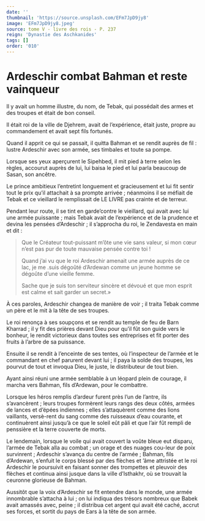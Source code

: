 ```yaml
---
date: ''
thumbnail: 'https://source.unsplash.com/EFm7JpD9jy8'
image: 'EFm7JpD9jy8.jpeg'
source: tome V - livre des rois - P. 237
reign: 'Dynastie des Aschkanides'
tags: []
order: '010'
---
```


# Ardeschir combat Bahman et reste vainqueur

Il y avait un homme illustre, du nom, de Tebak, qui possédait des armes et des troupes et était de bon conseil.

Il était roi de la ville de Djehrem, avait de l’expérience, était juste, propre au commandement et avait sept fils fortunés.

Quand il apprit ce qui se passait, il quitta Bahman et se rendit auprès de fil : lustre Ardeschir avec son armée, ses timbales et toute sa pompe.

Lorsque ses yeux aperçurent le Sipehbed, il mit pied à terre selon les règles, accourut auprès de lui, lui baisa le pied et lui parla beaucoup de Sasan, son ancêtre.

Le prince ambitieux l’entretint longuement et gracieusement et lui fit sentir tout le prix qu’il attachait à sa prompte arrivée ; néanmoins il se méfiait de Tebak et ce vieillard le remplissait de LE LIVRE pas crainte et de terreur.

Pendant leur route, il se tint en garde’contre le vieillard, qui avait avec lui une armée puissante ; mais Tebak avait de l’expérience et de la prudence et devina les pensées d’Ardeschir ; il s’approcha du roi, le Zendavesta en main et dit :

> Que le Créateur tout-puissant m’ôte une vie sans valeur, si mon cœur n’est pas pur de toute mauvaise pensée contre toi !
>
> Quand j’ai vu que le roi Ardeschir amenait une armée auprès de ce lac, je me
.suis dégoûté d’Ardewan comme un jeune homme se dégoûte d’une vieille femme.
>
> Sache que je suis ton serviteur sincère et dévoué et que mon esprit est calme et sait garder un secret.»

À ces paroles, Ardeschir changea de manière de voir ; il traita Tebak comme un père et le mit à la tête de ses troupes.

Le roi renonça à ses soupçons et se rendit au temple de feu de Barn Kharrad ; il y fit des prières devant Dieu pour qu’il fût son guide vers le bonheur, le rendit victorieux dans toutes ses entreprises et fit porter des fruits à l’arbre de sa puissance.

Ensuite il se rendit à l’enceinte de ses tentes, où l’inspecteur de l’armée et le commandant en chef parurent devant lui ; il paya la solde des troupes, les pourvut de tout et invoqua Dieu, le juste, le distributeur de tout bien.

Ayant ainsi réuni une armée semblable à un léopard plein de courage, il marcha vers Bahman, fils d’Ardewan, pour le combattre.

Lorsque les héros remplis d’ardeur furent près l’un de l’antre, ils s’avancèrent ; leurs troupes formèrent leurs rangs des deux côtés, armées de lances et d’épées indiennes ; elles s’attaquèrent comme des lions vaillants, versè-rent du sang comme des ruisseaux d’eau courante, et continuèrent ainsi jusqu’à ce que le soleil eût pâli et que l’air fût rempli de penssière et la terre couverte de morts.

Le lendemain, lorsque le voile qui avait couvert la voûte bleue eut disparu, l’armée de Tebak alla au combat ; un orage et des nuages cou-leur de poix survinrent ; Ardeschir s’avança du centre de l’armée ; Bahman, fils d’Ardewan, s’enfuit le corps blessé par des flèches et ’âme attristée et le roi Ardeschir le poursuivit en faisant sonner des trompettes et pleuvoir des flèches et continua ainsi jusque dans la ville d’Isthakhr, où se trouvait la ceuronne glorieuse de Bahman.

Aussitôt que la voix d’Ardeschir se fit entendre dans le monde, une armée innombrable s’attacha à lui ; on lui indiqua des trésors nombreux que Babek avait amassés avec, peine ; il distribua cet argent qui avait été caché, accrut ses forces, et sortit du pays de Ears à la tête de son armée.
